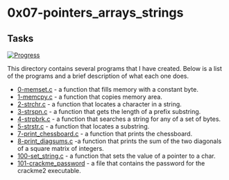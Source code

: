 # 0x07-pointers_arrays_strings

## Tasks

[![Progress](https://img.shields.io/badge/Progress-10%2F10-blue.svg)](https://shields.io/)

This directory contains several programs that I have created. Below is a list of the programs and a brief description of what each one does.

- [0-memset.c](0-memset.c) - a function that fills memory with a constant byte.
- [1-memcpy.c](1-memcpy.c) - a function that copies memory area.
- [2-strchr.c](2-strchr.c) - a function that locates a character in a string.
- [3-strspn.c](3-strspn.c) - a function that gets the length of a prefix substring.
- [4-strpbrk.c](4-strpbrk.c) - a function that searches a string for any of a set of bytes.
- [5-strstr.c](5-strstr.c) - a function that locates a substring.
- [7-print_chessboard.c](7-print_chessboard.c) - a function that prints the chessboard.
- [8-print_diagsums.c](8-print_diagsums.c) -a function that prints the sum of the two diagonals of a square matrix of integers.
- [100-set_string.c](100-set_string.c) - a function that sets the value of a pointer to a char.
- [101-crackme_password](101-crackme_password) - a file that contains the password for the crackme2 executable.
